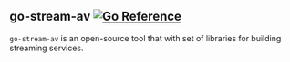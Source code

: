 ## go-stream-av [![Go Reference][1]][2]

`go-stream-av` is an open-source tool that with set of libraries for building streaming services.

[1]: https://pkg.go.dev/badge/github.com/teocci/go-stream-av.svg
[2]: https://pkg.go.dev/github.com/teocci/go-stream-av
[3]: https://github.com/teocci/go-stream-av/releases/tag/v1.0.0